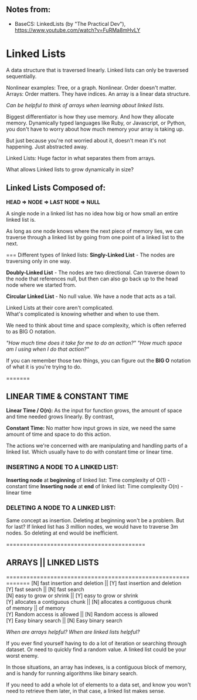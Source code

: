 ## Notes from:
- BaseCS: LinkedLists (by "The Practical Dev"), https://www.youtube.com/watch?v=FuRMa8mHvLY

# Linked Lists
A data structure that is traversed linearly.
Linked lists can only be traversed sequentially.

Nonlinear examples: Tree, or a graph.  Nonlinear.  Order doesn't matter.
Arrays: Order matters.  They have indices.  An array is a linear data structure.

*Can be helpful to think of arrays when learning about linked lists.*

Biggest differentiator is how they use memory.  And how they allocate memory.
Dynamically typed languages like Ruby, or Javascript, or Python, you don't have to 
worry about how much memory your array is taking up.

But just because you're not worried about it, doesn't mean it's not happening.  Just abstracted away.

Linked Lists: Huge factor in what separates them from arrays.

What allows Linked lists to grow dynamically in size?

## Linked Lists Composed of:
**HEAD => NODE => LAST NODE => NULL**

A single node in a linked list has no idea how big or how small an entire linked list is.

As long as one node knows where the next piece of memory lies, we can traverse
through a linked list by going from one point of a linked list to the next.

===
Different types of linked lists:
**Singly-Linked List** - The nodes are traversing only in one way.

**Doubly-Linked List** - The nodes are two directional.  Can traverse down to the node 
that references null, but then can also go back up to the head node where we started from.

**Circular Linked List** - No null value.  We have a node that acts as a tail.  

Linked Lists at their core aren't complicated.  
What's complicated is knowing whether and when to use them.

We need to think about time and space complexity, which is often referred to as BIG O notation.

*"How much time does it take for me to do an action?"*
*"How much space am I using when I do that action?"*

If you can remember those two things, you can figure out the **BIG O** notation of what it is 
you're trying to do.

=======
## LINEAR TIME & CONSTANT TIME

**Linear Time / O(n):** As the input for function grows, the amount of space and time needed grows linearly.
By contrast, 

**Constant Time:** No matter how input grows in size, we need the same amount of time and space to do this action.

The actions we're concerned with are manipulating and handling parts of a linked list.  Which usually have to
do with constant time or linear time.

### INSERTING A NODE TO A LINKED LIST:
**Inserting node** at **beginning** of linked list: Time complexity of O(1) - constant time
**Inserting node** at **end** of linked list: Time complexity O(n) - linear time

### DELETING A NODE TO A LINKED LIST:
Same concept as insertion.  Deleting at beginning won't be a problem.
But for last?  If linked list has 3 million nodes, we would have to traverse 3m nodes.
So deleting at end would be inefficient.

=========================================
## ARRAYS 				||		LINKED LISTS
=============================================================
[N] fast insertion and deletion     || [Y] fast insertion and deletion  <br>
[Y] fast search			            || [N] fast search                  <br>
[N] easy to grow or shrink	        || [Y] easy to grow or shrink       <br>
[Y] allocates a contiguous chunk    || [N] allocates a contiguous chunk	<br>
of memory			                || of memory                        <br>
[Y] Random access is allowed	    || [N] Random access is allowed     <br>
[Y] Easy binary search		        || [N] Easy binary search           <br>

*When are arrays helpful?*	             *When are linked lists helpful?*   <br>

If you ever find yourself having to do a lot of iteration or searching through dataset.
Or need to quickly find a random value. A linked list could be your worst enemy.

In those situations, an array has indexes, is a contiguous block of memory, 
and is handy for running algorithms like binary search.

If you need to add a whole lot of elements to a data set, and know you won't need 
to retrieve them later, in that case, a linked list makes sense.

